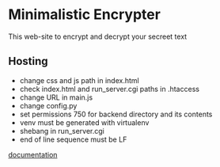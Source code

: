 # Minimalistic Encrypter
This web-site to encrypt and decrypt your secreet text

## Hosting
- change css and js path in index.html
- check index.html and run_server.cgi paths in .htaccess
- change URL in main.js 
- change config.py
- set permissions 750 for backend directory and its contents
- venv must be generated with virtualenv 
- shebang in run_server.cgi
- end of line sequence must be LF


[documentation](https://www.ukraine.com.ua/wiki/hosting/errors/perl-or-python-script-not-work/)

